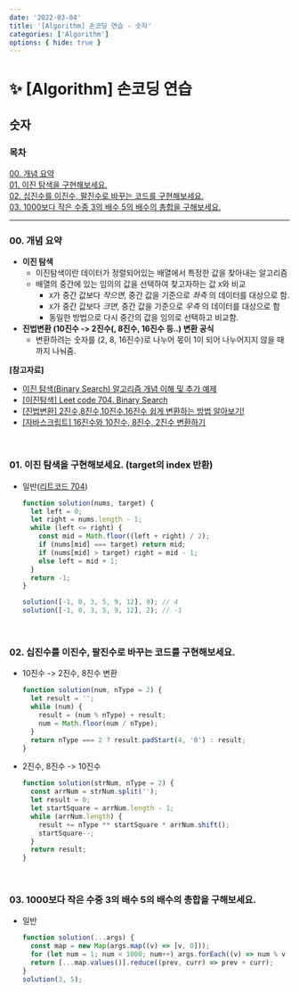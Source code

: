 ```yaml
---
date: '2022-03-04'
title: '[Algorithm] 손코딩 연습 - 숫자'
categories: ['Algorithm']
options: { hide: true }
---
```


# ✨ [Algorithm] 손코딩 연습

## 숫자

<div style="margin: 8px 0;">
  <h3 style="font-weight: 700">목차</h3>
  <a href="#00">00. 개념 요약</a></br>
  <a href="#01">01. 이진 탐색을 구현해보세요.</a></br>
  <a href="#02">02. 십진수를 이진수, 팔진수로 바꾸는 코드를 구현해보세요.</a></br>
  <a href="#03">03. 1000보다 작은 수중 3의 배수 5의 배수의 총합을 구해보세요.</a></br>
  <hr/>
</div>

<h3 id="00">00. 개념 요약</h3>

- **이진 탐색**
  - 이진탐색이란 데이터가 정렬되어있는 배열에서 특정한 값을 찾아내는 알고리즘
  - 배열의 중간에 있는 임의의 값을 선택하여 찾고자하는 값 `X`와 비교
    - `X`가 중간 값보다 _작으면_, 중간 값을 기준으로 _좌측_ 의 데이터를 대상으로 함.
    - `X`가 중간 값보다 _크면_, 중간 값을 기준으로 _우측_ 의 데이터를 대상으로 함
    - 동일한 방법으로 다시 중간의 값을 임의로 선택하고 비교함.
- **진법변환 (10진수 -> 2진수(, 8진수, 16진수 등..) 변환 공식**
  - 변환하려는 숫자를 (2, 8, 16진수)로 나누어 몫이 1이 되어 나누어지지 않을 때까지 나눠줌.

**[참고자료]**

- [이진 탐색(Binary Search) 알고리즘 개념 이해 및 추가 예제](https://cjh5414.github.io/binary-search/)
- [[이진탐색] Leet code 704. Binary Search](https://velog.io/@rmswjdtn/이진탐색-Leet-code-704.-Binary-Search)
- [[진법변환] 2진수,8진수,10진수,16진수 쉽게 변환하는 방법 알아보기!](https://m.blog.naver.com/icbanq/221727893563)
- [[자바스크립트] 16진수와 10진수, 8진수, 2진수 변환하기](https://unikys.tistory.com/334)

<br/>

<h3 id="01">01. 이진 탐색을 구현해보세요. (target의 index 반환)</h3>

- 일반([리트코드 704](https://leetcode.com/problems/binary-search/))

  ```js
  function solution(nums, target) {
    let left = 0;
    let right = nums.length - 1;
    while (left <= right) {
      const mid = Math.floor((left + right) / 2);
      if (nums[mid] === target) return mid;
      if (nums[mid] > target) right = mid - 1;
      else left = mid + 1;
    }
    return -1;
  }

  solution([-1, 0, 3, 5, 9, 12], 9); // 4
  solution([-1, 0, 3, 5, 9, 12], 2); // -1
  ```

<br/>

<h3 id="02">02. 십진수를 이진수, 팔진수로 바꾸는 코드를 구현해보세요.</h3>

- 10진수 -> 2진수, 8진수 변환

  ```js
  function solution(num, nType = 2) {
    let result = '';
    while (num) {
      result = (num % nType) + result;
      num = Math.floor(num / nType);
    }
    return nType === 2 ? result.padStart(4, '0') : result;
  }
  ```

- 2진수, 8진수 -> 10진수

  ```js
  function solution(strNum, nType = 2) {
    const arrNum = strNum.split('');
    let result = 0;
    let startSquare = arrNum.length - 1;
    while (arrNum.length) {
      result += nType ** startSquare * arrNum.shift();
      startSquare--;
    }
    return result;
  }
  ```

<br/>

<h3 id="03">03. 1000보다 작은 수중 3의 배수 5의 배수의 총합을 구해보세요.</h3>

- 일반

  ```js
  function solution(...args) {
    const map = new Map(args.map((v) => [v, 0]));
    for (let num = 1; num < 1000; num++) args.forEach((v) => num % v === 0 && map.set(v, map.get(v) + num));
    return [...map.values()].reduce((prev, curr) => prev + curr);
  }
  solution(3, 5);
  ```
